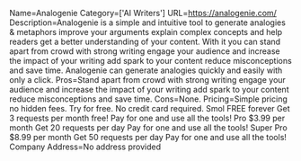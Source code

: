 Name=Analogenie
Category=['AI Writers']
URL=https://analogenie.com/
Description=Analogenie is a simple and intuitive tool to generate analogies & metaphors improve your arguments explain complex concepts and help readers get a better understanding of your content. With it you can stand apart from crowd with strong writing engage your audience and increase the impact of your writing add spark to your content reduce misconceptions and save time. Analogenie can generate analogies quickly and easily with only a click.
Pros=Stand apart from crowd with strong writing engage your audience and increase the impact of your writing add spark to your content reduce misconceptions and save time.
Cons=None.
Pricing=Simple pricing no hidden fees. Try for free. No credit card required. Smol FREE forever Get 3 requests per month free! Pay for one and use all the tools! Pro $3.99 per month Get 20 requests per day Pay for one and use all the tools! Super Pro $8.99 per month Get 50 requests per day Pay for one and use all the tools!
Company Address=No address provided

